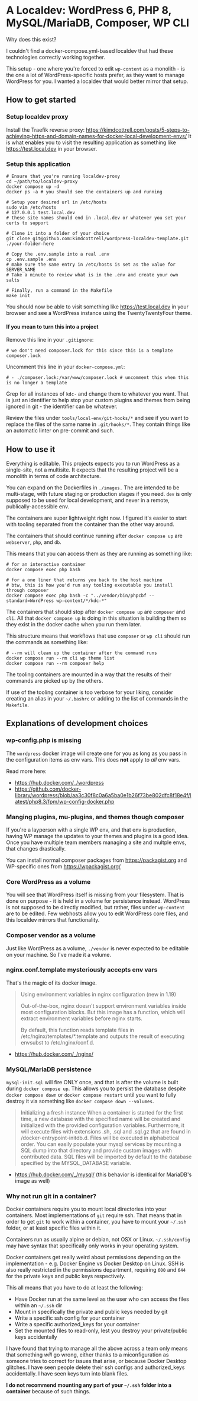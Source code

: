 # A Localdev: WordPress 6, PHP 8, MySQL/MariaDB, Composer, WP CLI

Why does this exist?

I couldn't find a docker-compose.yml-based localdev that had these technologies correctly working together. 

This setup - one where you're forced to edit `wp-content` as a monolith - is the one a lot of WordPress-specific hosts prefer, as they want to manage WordPress for you. I wanted a localdev that would better mirror that setup.

## How to get started

### Setup localdev proxy 

Install the Traefik reverse proxy: https://kimdcottrell.com/posts/5-steps-to-achieving-https-and-domain-names-for-docker-local-development-envs/ It is what enables you to visit the resulting application as something like https://test.local.dev in your browser.

### Setup this application

```
# Ensure that you're running localdev-proxy
cd ~/path/to/localdev-proxy
docker compose up -d
docker ps -a # you should see the containers up and running

# Setup your desired url in /etc/hosts
sudo vim /etc/hosts
# 127.0.0.1 test.local.dev
# these site names should end in .local.dev or whatever you set your certs to support

# Clone it into a folder of your choice
git clone git@github.com:kimdcottrell/wordpress-localdev-template.git ./your-folder-here

# Copy the .env.sample into a real .env
cp .env.sample .env
# make sure the same entry in /etc/hosts is set as the value for SERVER_NAME 
# Take a minute to review what is in the .env and create your own salts

# Finally, run a command in the Makefile
make init
```

You should now be able to visit something like https://test.local.dev in your browser and see a WordPress instance using the TwentyTwentyFour theme.

#### If you mean to turn this into a project

Remove this line in your `.gitignore`:

```
# we don't need composer.lock for this since this is a template
composer.lock
```

Uncomment this line in your `docker-compose.yml`:

```
# - ./composer.lock:/var/www/composer.lock # uncomment this when this is no longer a template
```

Grep for all instances of `kdc-` and change them to whatever you want. That is just an identifier to help stop your custom plugins and themes from being ignored in git - the identifier can be whatever.

Review the files under `tools/local-env/git-hooks/*` and see if you want to replace the files of the same name in `.git/hooks/*`. They contain things like an automatic linter on pre-commit and such.

## How to use it

Everything is editable. This projects expects you to run WordPress as a single-site, not a multisite. It expects that the resulting project will be a monolith in terms of code architecture. 

You can expand on the Dockerfiles in `./images.` The are intended to be multi-stage, with future staging or production stages if you need. `dev` is only supposed to be used for local development, and never in a remote, publically-accessible env.

The containers are super lightweight right now. I figured it's easier to start with tooling separated from the container than the other way around. 

The containers that should continue running after `docker compose up` are `webserver`, `php`, and `db`.

This means that you can access them as they are running as something like:

```
# for an interactive container
docker compose exec php bash

# for a one liner that returns you back to the host machine
# btw, this is how you'd run any tooling executable you install through composer
docker compose exec php bash -c "../vendor/bin/phpcbf --standard=WordPress wp-content/*/kdc-*" 
```

The containers that should stop after `docker compose up` are `composer` and `cli`. All that `docker compose up` is doing in this situation is building them so they exist in the docker cache when you run them later.

This structure means that workflows that use `composer` or `wp cli` should run the commands as something like:

```
# --rm will clean up the container after the command runs
docker compose run --rm cli wp theme list
docker compose run --rm composer help
```

The tooling containers are mounted in a way that the results of their commands are picked up by the others. 

If use of the tooling container is too verbose for your liking, consider creating an alias in your `~/.bashrc` or adding to the list of commands in the `Makefile`.

## Explanations of development choices

### wp-config.php is missing

The `wordpress` docker image will create one for you as long as you pass in the configuration items as env vars. This does **not** apply to _all_ env vars. 

Read more here:

- https://hub.docker.com/_/wordpress
- https://github.com/docker-library/wordpress/blob/aa3c30f8c0a6a5ba0e1b26f73be802dfc8f18e4f/latest/php8.3/fpm/wp-config-docker.php

### Manging plugins, mu-plugins, and themes though composer

If you're a layperson with a single WP env, and that env is production, having WP manage the updates to your themes and plugins is a good idea. Once you have multiple team members managing a site and multple envs, that changes drastically. 

You can install normal composer packages from https://packagist.org and WP-specific ones from https://wpackagist.org/

### Core WordPress as a volume

You will see that WordPress itself is missing from your filesystem. That is done on purpose - it is held in a volume for persistence instead. WordPress is not supposed to be directly modified, but rather, files under `wp-content` are to be edited. Few webhosts allow you to edit WordPress core files, and this localdev mirrors that functionality. 

### Composer vendor as a volume

Just like WordPress as a volume, `./vendor` is never expected to be editable on your machine. So I've made it a volume. 

### nginx.conf.template mysteriously accepts env vars 

That's the magic of its docker image.

> Using environment variables in nginx configuration (new in 1.19)
>
> Out-of-the-box, nginx doesn't support environment variables inside most configuration blocks. But this image has a function, which will extract environment variables before nginx starts.
>
> By default, this function reads template files in /etc/nginx/templates/*.template and outputs the result of executing envsubst to /etc/nginx/conf.d.

- https://hub.docker.com/_/nginx/

### MySQL/MariaDB persistence

`mysql-init.sql` will fire ONLY once, and that is after the volume is built during `docker compose up`. This allows you to persist the database despite `docker compose down` or `docker compose restart` until you want to fully destroy it via something like `docker compose down --volumes`. 

> Initializing a fresh instance
> When a container is started for the first time, a new database with the specified name will be created and initialized with the provided configuration variables. Furthermore, it will execute files with extensions .sh, .sql and .sql.gz that are found in /docker-entrypoint-initdb.d. Files will be executed in alphabetical order. You can easily populate your mysql services by mounting a SQL dump into that directory⁠ and provide custom images⁠ with contributed data. SQL files will be imported by default to the database specified by the MYSQL_DATABASE variable.

- https://hub.docker.com/_/mysql/ (this behavior is identical for MariaDB's image as well)

### Why not run git in a container?

Docker containers require you to mount local directories into your containers. Most implementations of `git` require ssh. That means that in order to get `git` to work within a container, you have to mount your `~/.ssh` folder, or at least specific files within it.

Containers run as usually alpine or debian, not OSX or Linux. `~/.ssh/config` may have syntax that specifically only works in your operating system.

Docker containers get really weird about permissions depending on the implementation - e.g. Docker Engine vs Docker Desktop on Linux. SSH is also really restricted in the permissions department, requiring `600` and `644` for the private keys and public keys respectively. 

This all means that you have to do at least the following:

- Have Docker run at the same level as the user who can access the files within an `~/.ssh` dir
- Mount in specifically the private and public keys needed by git
- Write a specific ssh config for your container
- Write a specific authorized_keys for your container
- Set the mounted files to read-only, lest you destroy your private/public keys accidentally 

I have found that trying to manage all the above across a team only means that something _will_ go wrong, either thanks to a miconfiguration as someone tries to correct for issues that arise, or because Docker Desktop glitches. I have seen people delete their ssh configs and authorized_keys accidentally. I have seen keys turn into blank files.  

**I do not recommend mounting any part of your `~/.ssh` folder into a container** because of such things. 
